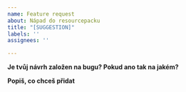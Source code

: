 ```yaml
---
name: Feature request
about: Nápad do resourcepacku
title: "[SUGGESTION]"
labels: ''
assignees: ''

---
```


**Je tvůj návrh založen na bugu? Pokud ano tak na jakém?**
 

**Popiš, co chceš přidat**
